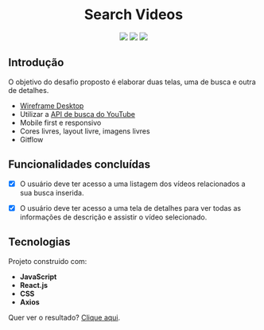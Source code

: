 <h1 align="center">Search Videos</h1>

<div align="center"><img src="https://img.shields.io/badge/-React.js-blue">  <img src="https://img.shields.io/badge/-Axios-red">  <img src="https://img.shields.io/badge/-CSS-blue"> </div>

## Introdução

O objetivo do desafio proposto é elaborar duas telas, uma de busca e outra de detalhes.

- [Wireframe Desktop](https://projects.invisionapp.com/share/TKNIYA2FH3M#/screens/384336637)
- Utilizar a [API de busca do YouTube](https://developers.google.com/youtube/v3/docs/search/list)
- Mobile first e responsivo
- Cores livres, layout livre, imagens livres
- Gitflow

## Funcionalidades concluídas

- [x] O usuário deve ter acesso a uma listagem dos vídeos relacionados a sua busca inserida.

- [x] O usuário deve ter acesso a uma tela de detalhes para ver todas as informações de descrição e assistir o vídeo selecionado.

## Tecnologias

Projeto construido com:

- **JavaScript**
- **React.js**
- **CSS**
- **Axios**

</div>

<p>Quer ver o resultado? <a href="https://search-videos.surge.sh/" target="_blank">Clique aqui</a>.
